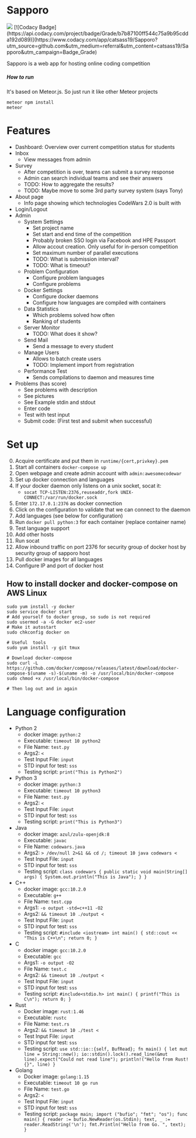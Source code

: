 # Sapporo
<img src="https://travis-ci.org/catsass19/Sapporo.svg?branch=master"/>
[![Codacy Badge](https://api.codacy.com/project/badge/Grade/b7b87100ff544c75a9b95cdda192d089)](https://www.codacy.com/app/catsass19/Sapporo?utm_source=github.com&amp;utm_medium=referral&amp;utm_content=catsass19/Sapporo&amp;utm_campaign=Badge_Grade)

Sapporo is a web app for hosting online coding competition

##### How to run
It's based on Meteor.js. So just run it like other Meteor projects
```
meteor npm install
meteor
```

# Features
- Dashboard: Overview over current competition status for students
- Inbox
  - View messages from admin
- Survey
  * After competition is over, teams can submit a survey response
  * Admin can search individual teams and see their answers
  * TODO: How to aggregate the results?
  * TODO: Maybe move to some 3rd party survey system (says Tony)
- About page
  * Info page showing which technologies CodeWars 2.0 is built with
- Login/Logout
- Admin
  - System Settings
    * Set project name
    * Set start and end time of the competition
    * Probably broken SSO login via Facebook and HPE Passport
    * Allow accout creation. Only useful for in-person competition
    * Set maximum number of parallel executions
    * TODO: What is submission interval?
    * TODO: What is timeout?
  - Problem Configuration
    * Configure problem languages
    * Configure problems
  - Docker Settings
    * Configure docker daemons
    * Configure how languages are compiled with containers
  - Data Statistics
    * Which problems solved how often
    * Ranking of students
  - Server Monitor
    * TODO: What does it show?
  - Send Mail
    * Send a message to every student
  - Manage Users
    * Allows to batch create users
    * TODO: Implement import from registration
  - Performance Test
    * Sends compilations to daemon and measures time
- Problems (has score)
  * See problems with description
  * See pictures
  * See Example stdin and stdout
  * Enter code
  * Test with test input
  * Submit code: (First test and submit when successful)

# Set up
0. Acquire certificate and put them in `runtime/{cert,privkey}.pem`
1. Start all containers `docker-compose up`
3. Open webpage and create admin account with `admin:awesomecodewar`
4. Set up docker connection and languages
  1. If your docker daemon only listens on a unix socket, socat it:
     - `socat TCP-LISTEN:2376,reuseaddr,fork UNIX-CONNECT:/var/run/docker.sock`
  2. Enter `172.17.0.1:2376` as docker connection
  3. Click on the configuration to validate that we can connect to the daemon
  4. Add languages (see below for configuration)
  5. Run `docker pull python:3` for each container (replace container name)
  6. Test language support
5. Add other hosts
  1. Run socat
  2. Allow inbound traffic on port 2376 for security group of docker host by security group of sapporo host
  3. Pull docker images for all languages
  4. Configure IP and port of docker host

## How to install docker and docker-compose on AWS Linux

```
sudo yum install -y docker
sudo service docker start
# Add yourself to docker group, so sudo is not required
sudo usermod -a -G docker ec2-user
# Make it autostart
sudo chkconfig docker on

# Useful  tools
sudo yum install -y git tmux

# Download docker-compose
sudo curl -L https://github.com/docker/compose/releases/latest/download/docker-compose-$(uname -s)-$(uname -m) -o /usr/local/bin/docker-compose
sudo chmod +x /usr/local/bin/docker-compose

# Then log out and in again
```

# Language configuration
- Python 2
  - docker image: `python:2`
  - Executable: `timeout 10 python2`
  - File Name: `test.py`
  - Args2: `<`
  - Test Input File: `input`
  - STD input for test: `sss`
  - Testing script: `print("This is Python2")`
- Python 3
  - docker image: `python:3`
  - Executable: `timeout 10 python3`
  - File Name: `test.py`
  - Args2: `<`
  - Test Input File: `input`
  - STD input for test: `sss`
  - Testing script: `print("This is Python3")`
- Java
  - docker image: `azul/zulu-openjdk:8`
  - Executable: `javac`
  - File Name: `codewars.java`
  - Args2: `> /dev/null 2>&1 && cd /; timeout 10 java codewars <`
  - Test Input File: `input`
  - STD input for test: `sss`
  - Testing script: `class codewars { public static void main(String[] args) { System.out.println("This is Java"); } }`
- C++
  - docker image: `gcc:10.2.0`
  - Executable: `g++`
  - File Name: `test.cpp`
  - Args1: `-o output -std=c++11 -O2`
  - Args2: `&& timeout 10 ./output <`
  - Test Input File: `input`
  - STD input for test: `sss`
  - Testing script: `#include <iostream> int main() { std::cout << "This is C++\n"; return 0; }`
- C
  - docker image: `gcc:10.2.0`
  - Executable: `gcc`
  - Args1: `-o output -O2`
  - File Name: `test.c`
  - Args2: `&& timeout 10 ./output <`
  - Test Input File: `input`
  - STD input for test: `sss`
  - Testing script: `#include<stdio.h> int main() { printf("This is C\n"); return 0; }`
- Rust
  - Docker image: `rust:1.46`
  - Executable: `rustc`
  - File Name: `test.rs`
  - Args2: `&& timeout 10 ./test <`
  - Test Input File: `input`
  - STD input for test: `sss`
  - Testing script: `use std::io::{self, BufRead}; fn main() { let mut line = String::new(); io::stdin().lock().read_line(&mut line).expect("Could not read line"); println!("Hello from Rust! {}", line) }`
- Golang
  - Docker image: `golang:1.15`
  - Executable: `timeout 10 go run`
  - File Name: `test.go`
  - Args2: `<`
  - Test Input File: `input`
  - STD input for test: `sss`
  - Testing script: `package main; import ("bufio"; "fmt"; "os"); func main() { reader := bufio.NewReader(os.Stdin); text, _ := reader.ReadString('\n'); fmt.Println("Hello from Go. ", text); }`

